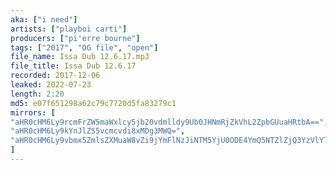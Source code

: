 ```yaml
---
aka: ["i need"]
artists: ["playboi carti"]
producers: ["pi'erre bourne"]
tags: ["2017", "OG file", "open"]
file_name: Issa Dub 12.6.17.mp3
file_title: Issa Dub 12.6.17
recorded: 2017-12-06
leaked: 2022-07-23
length: 2:20
md5: e07f651298a62c79c7720d5fa83279c1
mirrors: [
"aHR0cHM6Ly9rcmFrZW5maWxlcy5jb20vdmlldy9Ub0JHNmRjZkVhL2ZpbGUuaHRtbA==",
"aHR0cHM6Ly9kYnJlZS5vcmcvdi8xMDg3MWQ=",
"aHR0cHM6Ly9vbmx5ZmlsZXMuaW8vZi9jYmFlNzJiNTM5YjU0ODE4YmQ5NTZlZjQ3YzVlYTNkYg=="
]
---
```

